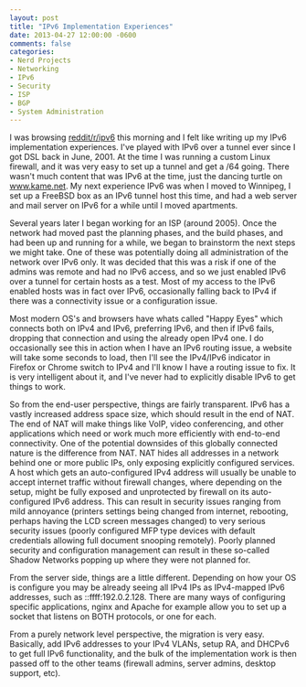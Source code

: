 ```yaml
---
layout: post
title: "IPv6 Implementation Experiences"
date: 2013-04-27 12:00:00 -0600
comments: false
categories:
- Nerd Projects
- Networking
- IPv6
- Security
- ISP
- BGP
- System Administration
---
```

I was browsing <a href="http://www.reddit.com/r/ipv6" target="_blank">reddit/r/ipv6</a> this morning and I felt like writing up my IPv6 implementation experiences. I've played with IPv6 over a tunnel ever since I got DSL back in June, 2001. At the time I was running a custom Linux firewall, and it was very easy to set up a tunnel and get a /64 going. There wasn't much content that was IPv6 at the time, just the dancing turtle on www.kame.net. My next experience IPv6 was when I moved to Winnipeg, I set up a FreeBSD box as an IPv6 tunnel host this time, and had a web server and mail server on IPv6 for a while until I moved apartments.

<!--more-->

Several years later I began working for an ISP (around 2005). Once the network had moved past the planning phases, and the build phases, and had been up and running for a while, we began to brainstorm the next steps we might take. One of these was potentially doing all administration of the network over IPv6 only. It was decided that this was a risk if one of the admins was remote and had no IPv6 access, and so we just enabled IPv6 over a tunnel for certain hosts as a test. Most of my access to the IPv6 enabled hosts was in fact over IPv6, occasionally falling back to IPv4 if there was a connectivity issue or a configuration issue.

Most modern OS's and browsers have whats called "Happy Eyes" which connects both on IPv4 and IPv6, preferring IPv6, and then if IPv6 fails, dropping that connection and using the already open IPv4 one. I do occasionally see this in action when I have an IPv6 routing issue, a website will take some seconds to load, then I'll see the IPv4/IPv6 indicator in Firefox or Chrome switch to IPv4 and I'll know I have a routing issue to fix. It is very intelligent about it, and I've never had to explicitly disable IPv6 to get things to work.

So from the end-user perspective, things are fairly transparent. IPv6 has a vastly increased address space size, which should result in the end of NAT. The end of NAT will make things like VoIP, video conferencing, and other applications which need or work much more efficiently with end-to-end connectivity. One of the potential downsides of this globally connected nature is the difference from NAT. NAT hides all addresses in a network behind one or more public IPs, only exposing explicitly configured services. A host which gets an auto-configured IPv4 address will usually be unable to accept internet traffic without firewall changes, where depending on the setup, might be fully exposed and unprotected by firewall on its auto-configured IPv6 address. This can result in security issues ranging from mild annoyance (printers settings being changed from internet, rebooting, perhaps having the LCD screen messages changed) to very serious security issues (poorly configured MFP type devices with default credentials allowing full document snooping remotely). Poorly planned security and configuration management can result in these so-called Shadow Networks popping up where they were not planned for.

From the server side, things are a little different. Depending on how your OS is configure you may be already seeing all IPv4 IPs as IPv4-mapped IPv6 addresses, such as ::ffff:192.0.2.128. There are many ways of configuring specific applications, nginx and Apache for example allow you to set up a socket that listens on BOTH protocols, or one for each.

From a purely network level perspective, the migration is very easy. Basically, add IPv6 addresses to your IPv4 VLANs, setup RA, and DHCPv6 to get full IPv6 functionality, and the bulk of the implementation work is then passed off to the other teams (firewall admins, server admins, desktop support, etc).

